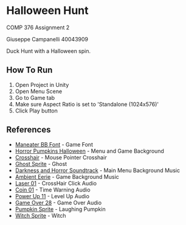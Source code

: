 # Halloween Hunt

COMP 376 Assignment 2

Giuseppe Campanelli 40043909

Duck Hunt with a Halloween spin.

## How To Run
1. Open Project in Unity
2. Open Menu Scene
3. Go to Game tab
4. Make sure Aspect Ratio is set to 'Standalone (1024x576)'
5. Click Play button

## References
* [Maneater BB Font](https://www.1001fonts.com/maneater-bb-font.html) - Game Font
* [Horror Pumpkins Halloween](https://hdqwalls.com/wallpaper/2560x1700/horror-pumpkins-halloween-4k) - Menu and Game Background
* [Crosshair](https://en.m.wikipedia.org/wiki/File:Crosshairs_Red.svg) - Mouse Pointer Crosshair
* [Ghost Sprite](https://rpgtileset.com/sprite/ghosts-sprite-for-rpg-maker-mv/) - Ghost
* [Darkness and Horror Soundtrack](https://assetstore.unity.com/packages/audio/ambient/darkness-and-horror-soundtrack-56718) - Main Menu Background Music
* [Ambient Eerie](https://assetstore.unity.com/packages/audio/ambient/ambient-scary-volume-1-167786) - Game Background Music
* [Laser 01](https://assetstore.unity.com/packages/audio/sound-fx/shooting-sound-177096) - CrossHair Click Audio
* [Coin 01](https://assetstore.unity.com/packages/audio/sound-fx/sound-fx-retro-pack-121743) - Time Warning Audio
* [Power Up 11](https://assetstore.unity.com/packages/audio/sound-fx/sound-fx-retro-pack-121743) - Level Up Audio
* [Game Over 28](https://assetstore.unity.com/packages/audio/sound-fx/sound-fx-retro-pack-121743) - Game Over Audio
* [Pumpkin Sprite](https://www.pngitem.com/middle/TRbiiRm_pumpkin-clipart-spinning-png-clipart-freeuse-download-pumpkin/) - Laughing Pumpkin
* [Witch Sprite](https://www.animatedimages.org/img-animated-witch-image-0106-55484.htm) - Witch